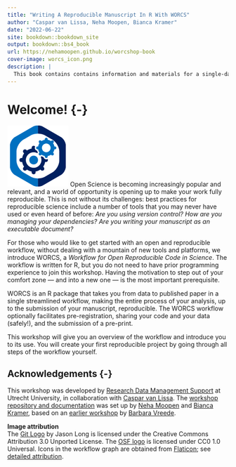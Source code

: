 ```yaml
--- 
title: "Writing A Reproducible Manuscript In R With WORCS"
author: "Caspar van Lissa, Neha Moopen, Bianca Kramer"
date: "2022-06-22"
site: bookdown::bookdown_site
output: bookdown::bs4_book
url: https://nehamoopen.github.io/worcshop-book
cover-image: worcs_icon.png
description: | 
  This book contains contains information and materials for a single-day workshop on 'Writing a Reproducible Paper in R with WORCS'." 
---
```


# Welcome! {-}

<img src="worcs_icon.png" class="cover"/> Open Science is becoming increasingly popular and relevant, and a world of opportunity is opening up to make your work fully reproducible. This is not without its challenges: best practices for reproducible science include a number of tools that you may never have used or even heard of before: _Are you using version control? How are you managing your dependencies? Are you writing your manuscript as an executable document?_

For those who would like to get started with an open and reproducible workflow, without dealing with a mountain of new tools and platforms, we introduce WORCS, a _Workflow for Open Reproducible Code in Science_. The workflow is written for R, but you do not need to have prior programming experience to join this workshop. Having the motivation to step out of your comfort zone — and into a new one — is the most important prerequisite.

WORCS is an R package that takes you from data to published paper in a single streamlined workflow, making the entire process of your analysis, up to the submission of your manuscript, reproducible. The WORCS workflow optionally facilitates pre-registration, sharing your code and your data (safely!), and the submission of a pre-print.

This workshop will give you an overview of the workflow and introduce you to its use. You will create your first reproducible project by going through all steps of the workflow yourself.

## Acknowledgements {-}

This workshop was developed by [Research Data Management Support](https://www.uu.nl/en/research/research-data-management) at Utrecht University, in collaboration with [Caspar van Lissa](https://github.com/cjvanlissa). The [workshop repository and documentation](https://github.com/nehamoopen/workshop-worcs-pilot) was set up by [Neha Moopen](https://github.com/nehamoopen) and [Bianca Kramer](https://github.com/bmkramer), based on an [earlier workshop](https://bvreede.github.io/worcshop/) by [Barbara Vreede](https://github.com/bvreede).

**Image attribution**  
The [Git Logo](https://git-scm.com/) by Jason Long is licensed under the Creative Commons Attribution 3.0 Unported License. The [OSF logo](https://osf.io/) is licensed under CC0 1.0 Universal. Icons in the workflow graph are obtained from [Flaticon](https://www.flaticon.com); see [detailed attribution](https://github.com/cjvanlissa/worcs/blob/master/paper/workflow_graph/Attribution_for_images.txt).
